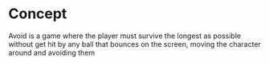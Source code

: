 # Concept

Avoid is a game where the player must survive the longest as possible without get hit by any ball that bounces on the screen, moving the character around and avoiding them
